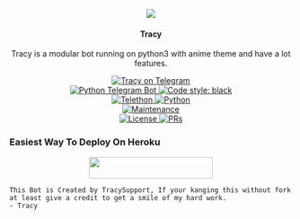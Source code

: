 <p align="center">
  <img src="https://telegra.ph//file/422c29ca05636dbd6dca3.jpg">
</p>

<h4><p align="center"> Tracy </p></h4>

<p align="center">Tracy is a modular bot running on python3 with anime theme and have a lot features.</p>

<p align="center">
<a href="https://t.me/TracyBot"> <img src="https://img.shields.io/badge/Tracy-blue?&logo=telegram" alt="Tracy on Telegram" /> </a><br>
<a href="https://python-telegram-bot.org"> <img src="https://img.shields.io/badge/PTB-13.8.1-white?&style=flat-round&logo=github" alt="Python Telegram Bot" /> </a>
<a href="https://github.com/psf/black"><img alt="Code style: black" src="https://img.shields.io/badge/code%20style-black-000000.svg"></a><br>
<a href="https://docs.telethon.dev"> <img src="https://img.shields.io/badge/Telethon-1.23.0-red?&style=flat-round&logo=github" alt="Telethon" /> </a>
<a href="https://docs.python.org"> <img src="https://img.shields.io/badge/Python-3.9.7-purple?&style=flat-round&logo=python" alt="Python" /> </a><br>
<a href="https://GitHub.com/lalrochhara/Tracy"> <img src="https://img.shields.io/badge/Maintained-Yes-yellow.svg" alt="Maintenance" /> </a><br>
<a href="https://github.com/lalrochhara/Tracy/blob/main/LICENSE"> <img src="https://img.shields.io/badge/License-GPLv3-blue.svg" alt="License" /> </a>
<a href="https://makeapullrequest.com"> <img src="https://img.shields.io/badge/PRs-Welcome-blue.svg?style=flat-round" alt="PRs" /> </a>
</p>

### Easiest Way To Deploy On Heroku 

<p align="center"><a href="https://heroku.com/deploy?template=https://github.com/lalrochhara/Tracy"> <img src="https://img.shields.io/badge/Deploy%20To%20Heroku-blue?style=for-the-badge&logo=heroku" width="220" height="38.45"/></a></p>

```
This Bot is Created by TracySupport, If your kanging this without fork at least give a credit to get a smile of my hard work. 
- Tracy
```
